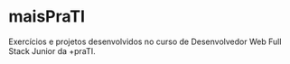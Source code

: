 # maisPraTI
Exercícios e projetos desenvolvidos no curso de Desenvolvedor Web Full Stack Junior da +praTI.
